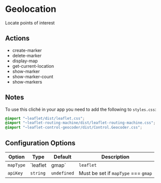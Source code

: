 # Geolocation

Locate points of interest

## Actions

- create-marker
- delete-marker
- display-map
- get-current-location
- show-marker
- show-marker-count
- show-markers

## Notes

To use this cliché in your app you need to add the following
to `styles.css`:

```css
@import "~leaflet/dist/leaflet.css";
@import "~leaflet-routing-machine/dist/leaflet-routing-machine.css";
@import "~leaflet-control-geocoder/dist/Control.Geocoder.css";
```

## Configuration Options

| Option | Type | Default | Description |
| ------ | ---- | ------  | ----------- |
| `mapType` | `leaflet | gmap` | `leaflet` | Specifies which Maps API to use (Leaflet [`leaflet`] or Google Maps [`gmap`]) |
| `apiKey` | `string` | `undefined` | Must be set if `mapType` === `gmap` |

